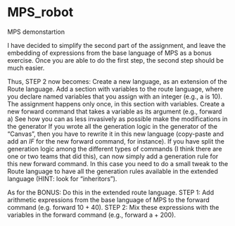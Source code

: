 # MPS_robot
MPS demonstartion


I have decided to simplify the second part of the assignment, and leave the embedding of expressions from the base language of MPS as a bonus exercise. Once you are able to do the first step, the second step should be much easier.

Thus, STEP 2 now becomes:
Create a new language, as an extension of the Route language.
Add a section with variables to the route language, where you declare named variables that you assign with an integer (e.g., a is 10).
The assignment happens only once, in this section with variables.
Create a new forward command that takes a variable as its argument (e.g., forward a)
See how you can as less invasively as possible make the modifications in the generator
If you wrote all the generation logic in the generator of the “Canvas”, then you have to rewrite it in this new language (copy-paste and add an $IF$ for the new forward command, for instance).
If you have split the generation logic among the different types of commands (I think there are one or two teams that did this), can now simply add a generation rule for this new forward command. In this case you need to do a small tweak to the Route language to have all the generation rules available in the extended language (HINT: look for “inheritors”).

As for the BONUS:
Do this in the extended route language.
STEP 1: Add arithmetic expressions from the base language of MPS to the forward command (e.g. forward 10 + 40).
STEP 2: Mix these expressions with the variables in the forward command (e.g., forward a + 200).
